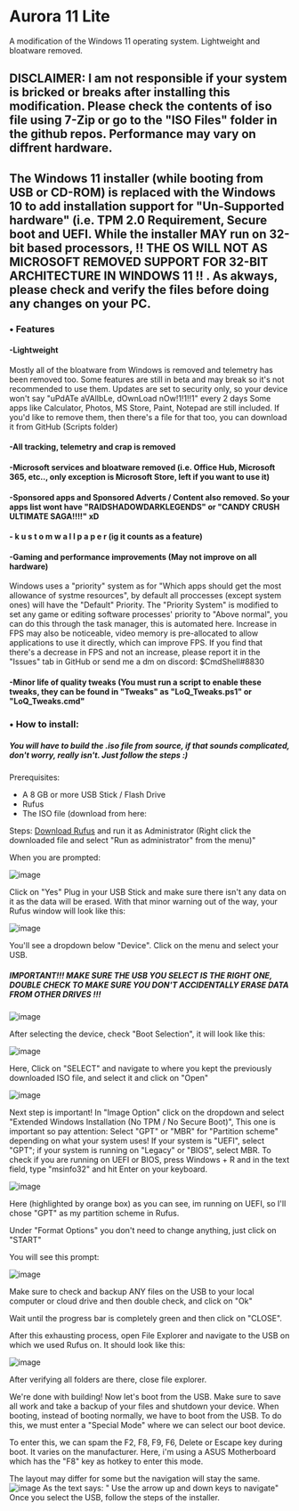 # Aurora 11 Lite
A modification of the Windows 11 operating system. Lightweight and bloatware removed. 

## DISCLAIMER: I am not responsible if your system is bricked or breaks after installing this modification. Please check the contents of iso file using 7-Zip or go to the "ISO Files" folder in the github repos. Performance may vary on diffrent hardware.

## The Windows 11 installer (while booting from USB or CD-ROM) is replaced with the Windows 10 to add installation support for "Un-Supported hardware" (i.e. TPM 2.0 Requirement, Secure boot and UEFI. While the installer MAY run on 32-bit based processors, !! THE OS WILL NOT AS MICROSOFT REMOVED SUPPORT FOR 32-BIT ARCHITECTURE IN WINDOWS 11 !! . As akways, please check and verify the files before doing any changes on your PC.

### • Features
#### -Lightweight
Mostly all of the bloatware from Windows is removed and telemetry has been removed too. Some features are still in beta and may break so it's not recommended to use them. Updates are set to security only, so your device won't say "uPdATe aVAlIbLe, dOwnLoad nOw!1!1!!1" every 2 days
Some apps like Calculator, Photos, MS Store, Paint, Notepad are still included.
If you'd like to remove them, then there's a file for that too, you can download it from GitHub (Scripts folder)

#### -All tracking, telemetry and crap is removed

#### -Microsoft services and bloatware removed (i.e. Office Hub, Microsoft 365, etc.., only exception is Microsoft Store, left if you want to use it)

#### -Sponsored apps and Sponsored Adverts / Content also removed. So your apps list wont have "RAIDSHADOWDARKLEGENDS" or "CANDY CRUSH ULTIMATE SAGA!!!!" xD

#### - k u s t o m   w a l l p a p e r   (ig it counts as a feature)

#### -Gaming and performance improvements (May not improve on all hardware)
Windows uses a "priority" system as for "Which apps should get the most allowance of systme resources", by default all proccesses (except system ones) will have the "Default" Priority. The "Priority System" is modified to set any game or editing software processes' priority to "Above normal", you can do this through the task manager, this is automated here. Increase in FPS may also be noticeable, video memory is pre-allocated to allow applications to use it directly, which can improve FPS. If you find that there's a decrease in FPS and not an increase, please report it in the "Issues" tab in GitHub or send me a dm on discord: $CmdShell#8830

#### -Minor life of quality tweaks (You must run a script to enable these tweaks, they can be found in "Tweaks" as "LoQ_Tweaks.ps1" or "LoQ_Tweaks.cmd"

### • How to install:

##### You will have to build the .iso file from source, if that sounds complicated, don't worry, really isn't. Just follow the steps :)

  Prerequisites:
  - A 8 GB or more USB Stick / Flash Drive
  - Rufus
  - The ISO file (download from here: 

  Steps:
  [Download Rufus](https://github.com/pbatard/rufus/releases/download/v3.18/rufus-3.18.exe) and run it as Administrator (Right click the downloaded file and select "Run as administrator" from the menu)"
  
  When you are prompted:
  
  ![image](https://user-images.githubusercontent.com/100283589/166098060-6e5d232e-5cc3-485a-96a3-dd5dd59fe49b.png)
  
  Click on "Yes"
  Plug in your USB Stick and make sure there isn't any data on it as the data will be erased. With that minor warning out of the way, your Rufus window will look like this:
  
  ![image](https://user-images.githubusercontent.com/100283589/166099526-9b17bdec-2b97-46dc-8ad5-31c35ec87cf8.png)

  You'll see a dropdown below "Device". Click on the menu and select your USB.
  ##### IMPORTANT!!! MAKE SURE THE USB YOU SELECT IS THE RIGHT ONE, DOUBLE CHECK TO MAKE SURE YOU DON'T ACCIDENTALLY ERASE DATA FROM OTHER DRIVES !!!
  
  ![image](https://user-images.githubusercontent.com/100283589/166099677-10429bf8-7ca5-4070-8565-2da73bc82432.png)


  
  After selecting the device, check "Boot Selection",
  it will look like this:
  
  ![image](https://user-images.githubusercontent.com/100283589/166099736-5ac99604-993c-4a66-9590-d8236e7c275a.png)
  
  Here, Click on "SELECT" and navigate to where you kept the previously downloaded ISO file, and select it and click on "Open"
  
  ![image](https://user-images.githubusercontent.com/100283589/166099818-fcdd63f6-ef09-422e-b002-5df80e9c8de7.png)

  Next step is important! In "Image Option" click on the dropdown and select "Extended Windows Installation (No TPM / No Secure Boot)",
  This one is important so pay attention: Select "GPT" or "MBR" for "Partition scheme" depending on what your system uses! If your system is
  "UEFI", select "GPT"; if your system is running on "Legacy" or "BIOS", select MBR. To check if you are running on UEFI or BIOS, press Windows + R and
  in the text field, type "msinfo32" and hit Enter on your keyboard.
  
  ![image](https://user-images.githubusercontent.com/100283589/166101385-aba8de4a-351e-46e5-b3d2-05be4f411610.png)
  
  Here (highlighted by orange box) as you can see, im running on UEFI, so I'll chose "GPT" as my partition scheme in Rufus.
  
  Under "Format Options" you don't need to change anything, just click on "START"
  
  You will see this prompt:
  
  ![image](https://user-images.githubusercontent.com/100283589/166100122-be20c353-8fef-4c1a-86f1-dbf772fbdf1f.png)
  
  Make sure to check and backup ANY files on the USB to your local computer or cloud drive and then double check, and click on "Ok"
  
  Wait until the progress bar is completely green and then click on "CLOSE".
  
  After this exhausting process, open File Explorer and navigate to the USB on which we used Rufus on.
  It should look like this:
  
  ![image](https://user-images.githubusercontent.com/100283589/166100193-372f7f1b-1ed3-4c01-ab44-94ac6bb99859.png)
  
  After verifying all folders are there, close file explorer.
  
  We're done with building! Now let's boot from the USB. Make sure to save all work and take a backup of your files and shutdown your device. When booting, instead of booting normally, we have to boot from the USB. To do this, we must enter a "Special Mode" where we can select our boot device.
  
  To enter this, we can spam the F2, F8, F9, F6, Delete or Escape key during boot. It varies on the manufacturer. Here, i'm using a ASUS Motherboard which
  has the "F8" key as hotkey to enter this mode.
  
  The layout may differ for some but the navigation will stay the same.
  ![image](https://user-images.githubusercontent.com/100283589/166102070-a272c42a-3a65-4dfd-8b4c-a0cad33d29d7.png)
  As the text says: " Use the arrow up and down keys to navigate"
  Once you select the USB, follow the steps of the installer.
